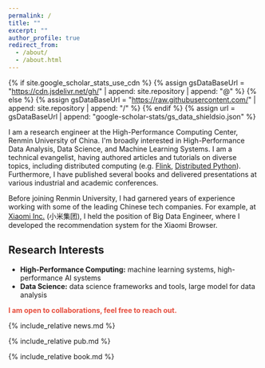 ```yaml
---
permalink: /
title: ""
excerpt: ""
author_profile: true
redirect_from: 
  - /about/
  - /about.html
---
```


{% if site.google_scholar_stats_use_cdn %}
{% assign gsDataBaseUrl = "https://cdn.jsdelivr.net/gh/" | append: site.repository | append: "@" %}
{% else %}
{% assign gsDataBaseUrl = "https://raw.githubusercontent.com/" | append: site.repository | append: "/" %}
{% endif %}
{% assign url = gsDataBaseUrl | append: "google-scholar-stats/gs_data_shieldsio.json" %}

<span class='anchor' id='about-me'></span>

I am a research engineer at the High-Performance Computing Center, Renmin University of China. I'm broadly interested in High-Performance Data Analysis, Data Science, and Machine Learning Systems. I am a technical evangelist, having authored articles and tutorials on diverse topics, including distributed computing (e.g. [Flink](https://lulaoshi.info/flink/), [Distributed Python](https://scale-py.godaai.org/)). Furthermore, I have published several books and delivered presentations at various industrial and academic conferences.

Before joining Renmin University, I had garnered years of experience working with some of the leading Chinese tech companies. For example, at [Xiaomi Inc.](https://en.wikipedia.org/wiki/Xiaomi) (小米集团), I held the position of Big Data Engineer, where I developed the recommendation system for the Xiaomi Browser.

## Research Interests

- **High-Performance Computing:** machine learning systems, high-performance AI systems
- **Data Science:** data science frameworks and tools, large model for data analysis

<strong style="color:#e74d3c">I am open to collaborations, feel free to reach out.</strong>


{% include_relative news.md %}

{% include_relative pub.md %}

{% include_relative book.md %}